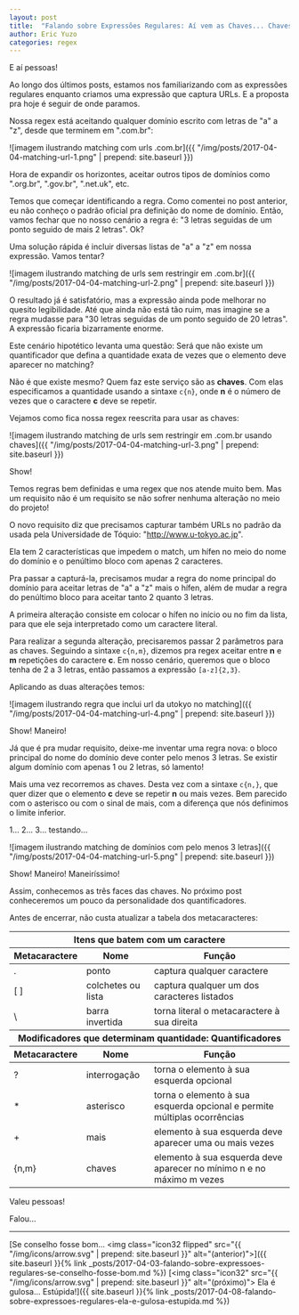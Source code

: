 ```yaml
---
layout: post
title:  "Falando sobre Expressões Regulares: Aí vem as Chaves... Chaves... Chaves..."
author: Eric Yuzo
categories: regex
---
```

E aí pessoas!

Ao longo dos últimos posts, estamos nos familiarizando com as expressões regulares enquanto criamos uma expressão que captura URLs. E a proposta pra hoje é seguir de onde paramos.

Nossa regex está aceitando qualquer domínio escrito com letras de "a" a "z", desde que terminem em ".com.br":

![imagem ilustrando matching com urls .com.br]({{ "/img/posts/2017-04-04-matching-url-1.png" | prepend: site.baseurl }})

Hora de expandir os horizontes, aceitar outros tipos de domínios como ".org.br", ".gov.br", ".net.uk", etc.

Temos que começar identificando a regra. Como comentei no post anterior, eu não conheço o padrão oficial pra definição do nome de domínio. Então, vamos fechar que no nosso cenário a regra é: "3 letras seguidas de um ponto seguido de mais 2 letras". Ok?

Uma solução rápida é incluir diversas listas de "a" a "z" em nossa expressão. Vamos tentar?

![imagem ilustrando matching de urls sem restringir em .com.br]({{ "/img/posts/2017-04-04-matching-url-2.png" | prepend: site.baseurl }})

O resultado já é satisfatório, mas a expressão ainda pode melhorar no quesito legibilidade. Até que ainda não está tão ruim, mas imagine se a regra mudasse para "30 letras seguidas de um ponto seguido de 20 letras". A expressão ficaria bizarramente enorme.

Este cenário hipotético levanta uma questão: Será que não existe um quantificador que defina a quantidade exata de vezes que o elemento deve aparecer no matching?

Não é que existe mesmo? Quem faz este serviço são as **chaves**. Com elas especificamos a quantidade usando a sintaxe `c{n}`, onde **n** é o número de vezes que o caractere **c** deve se repetir.

Vejamos como fica nossa regex reescrita para usar as chaves:

![imagem ilustrando matching de urls sem restringir em .com.br usando chaves]({{ "/img/posts/2017-04-04-matching-url-3.png" | prepend: site.baseurl }})

Show!

Temos regras bem definidas e uma regex que nos atende muito bem. Mas um requisito não é um requisito se não sofrer nenhuma alteração no meio do projeto!

O novo requisito diz que precisamos capturar também URLs no padrão da usada pela Universidade de Tóquio: "http://www.u-tokyo.ac.jp".

Ela tem 2 características que impedem o match, um hífen no meio do nome do domínio e o penúltimo bloco com apenas 2 caracteres.

Pra passar a capturá-la, precisamos mudar a regra do nome principal do domínio para aceitar letras de "a" a "z" mais o hífen, além de mudar a regra do penúltimo bloco para aceitar tanto 2 quanto 3 letras.

A primeira alteração consiste em colocar o hífen no início ou no fim da lista, para que ele seja interpretado como um caractere literal.

Para realizar a segunda alteração, precisaremos passar 2 parâmetros para as chaves. Seguindo a sintaxe `c{n,m}`, dizemos pra regex aceitar entre **n** e **m** repetições do caractere **c**. Em nosso cenário, queremos que o bloco tenha de 2 a 3 letras, então passamos a expressão `[a-z]{2,3}`.

Aplicando as duas alterações temos:

![imagem ilustrando regra que inclui url da utokyo no matching]({{ "/img/posts/2017-04-04-matching-url-4.png" | prepend: site.baseurl }})

Show! Maneiro!

Já que é pra mudar requisito, deixe-me inventar uma regra nova: o bloco principal do nome do domínio deve conter pelo menos 3 letras. Se existir algum domínio com apenas 1 ou 2 letras, só lamento!

Mais uma vez recorremos as chaves. Desta vez com a sintaxe `c{n,}`, que quer dizer que o elemento **c** deve se repetir **n** ou mais vezes. Bem parecido com o asterisco ou com o sinal de mais, com a diferença que nós definimos o limite inferior.

1... 2... 3... testando...

![imagem ilustrando matching de domínios com pelo menos 3 letras]({{ "/img/posts/2017-04-04-matching-url-5.png" | prepend: site.baseurl }})

Show! Maneiro! Maneiríssimo!

Assim, conhecemos as três faces das chaves. No próximo post conheceremos um pouco da personalidade dos quantificadores.

Antes de encerrar, não custa atualizar a tabela dos metacaracteres:

<table class="table table-bordered">
  <thead>
    <tr>
      <th colspan="3">Itens que batem com um caractere</th>
    </tr>
    <tr>
      <th>Metacaractere</th><th>Nome</th><th>Função</th>
    </tr>
  </thead>
  <tbody>
    <tr>
      <td>.</td><td>ponto</td><td>captura qualquer caractere</td>
    </tr>
    <tr>
      <td>[ ]</td><td>colchetes ou lista</td><td>captura qualquer um dos caracteres listados</td>
    </tr>
    <tr>
      <td>\</td><td>barra invertida</td><td>torna literal o metacaractere à sua direita</td>
    </tr>
  </tbody>
  <thead>
    <tr>
      <th colspan="3">Modificadores que determinam quantidade: Quantificadores</th>
    </tr>
    <tr>
      <th>Metacaractere</th><th>Nome</th><th>Função</th>
    </tr>
  </thead>
  <tbody>
    <tr>
      <td>?</td><td>interrogação</td><td>torna o elemento à sua esquerda opcional</td>
    </tr>
    <tr>
      <td>*</td><td>asterisco</td><td>torna o elemento à sua esquerda opcional e permite múltiplas ocorrências</td>
    </tr>
    <tr>
      <td>+</td><td>mais</td><td>elemento à sua esquerda deve aparecer uma ou mais vezes</td>
    </tr>
    <tr>
      <td>{n,m}</td><td>chaves</td><td>elemento à sua esquerda deve aparecer no mínimo n e no máximo m vezes</td>
    </tr>
  </tbody>
</table>

Valeu pessoas!

Falou...

---

<span class="previous-post">[Se conselho fosse bom... <img class="icon32 flipped" src="{{ "/img/icons/arrow.svg" | prepend: site.baseurl }}" alt="(anterior)">]({{ site.baseurl }}{% link _posts/2017-04-03-falando-sobre-expressoes-regulares-se-conselho-fosse-bom.md %})</span> <span class="next-post">[<img class="icon32" src="{{ "/img/icons/arrow.svg" | prepend: site.baseurl }}" alt="(próximo)"> Ela é gulosa... Estúpida!]({{ site.baseurl }}{% link _posts/2017-04-08-falando-sobre-expressoes-regulares-ela-e-gulosa-estupida.md %})</span>
